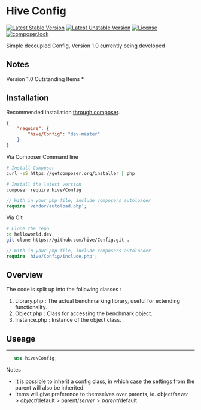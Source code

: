 # Hive Config
[![Latest Stable Version](https://poser.pugx.org/hive/Config/v/stable?format=flat-square)](https://packagist.org/packages/hive/Config)
[![Latest Unstable Version](https://poser.pugx.org/hive/Config/v/unstable?format=flat-square)](https://packagist.org/packages/hive/Config)
[![License](https://poser.pugx.org/hive/Config/license?format=flat-square)](https://packagist.org/packages/hive/Config)
[![composer.lock](https://poser.pugx.org/hive/Config/composerlock?format=flat-square)](https://packagist.org/packages/hive/Config)


Simple decoupled Config, Version 1.0 currently being developed

## Notes


Version 1.0 Outstanding Items 
 * 

## Installation

Recommended installation [through composer](http://getcomposer.org).

```JSON
{
    "require": {
        "hive/Config": "dev-master"
    }
}
```

Via Composer Command line

```bash
# Install Composer
curl -sS https://getcomposer.org/installer | php

# Install the latest version
composer require hive/Config

```

```php
// With in your php file, include composers autoloader
require 'vendor/autoload.php';
```

Via Git

```bash
# Clone the repo
cd helloworld.dev
git clone https://github.com/hive/Config.git . 
```

```php
// With in your php file, include composers autoloader
require 'hive/Config/include.php';
```

## Overview

The code is split up into the following classes : 

1. Library.php : The actual benchmarking library, useful for extending functionality.
2. Object.php : Class for accessing the benchmark object.
3. Instance.php : Instance of the object class.

## Useage
-------
 ```php
    use hive\Config;
 ```
 
 
 Notes 
 
  - It is possible to inherit a config class, in which case the settings from the parent will also be inherited. 
  - Items will give preference to themselves over parents, ie. object/$sever > object/$default > parent/$server > parent/$default
  

